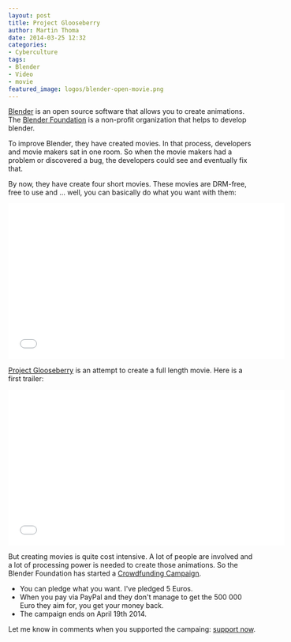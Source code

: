 ```yaml
---
layout: post
title: Project Glooseberry
author: Martin Thoma
date: 2014-03-25 12:32
categories:
- Cyberculture
tags:
- Blender
- Video
- movie
featured_image: logos/blender-open-movie.png
---
```


[Blender](https://en.wikipedia.org/wiki/Blender_(software)) is an open source software that allows you to create animations.
The [Blender Foundation](https://en.wikipedia.org/wiki/Blender_Foundation)
is a non-profit organization that helps to develop blender.

To improve Blender, they have created movies. In that process, developers and
movie makers sat in one room. So when the movie makers had a problem or discovered
a bug, the developers could see and eventually fix that.

By now, they have create four short movies. These movies are DRM-free, free to
use and ... well, you can basically do what you want with them:

<iframe width="560" height="315" src="//www.youtube.com/embed/YE7VzlLtp-4?list=PL6B3937A5D230E335" frameborder="0" allowfullscreen></iframe>

[Project Glooseberry](http://gooseberry.blender.org/) is an attempt to create a
full length movie. Here is a first trailer:

<iframe width="560" height="315" src="//www.youtube.com/embed/XfezG5M2ICg" frameborder="0" allowfullscreen></iframe>

But creating movies is quite cost intensive. A lot of people are involved and a
lot of processing power is needed to create those animations. So the Blender
Foundation has started a [Crowdfunding Campaign](https://cloud.blender.org/gooseberry/pledge).

* You can pledge what you want. I've pledged 5 Euros.
* When you pay via PayPal and they don't manage to get the 500 000 Euro they aim for,
  you get your money back.
* The campaign ends on April 19th 2014.

Let me know in comments when you supported the campaing: [support now](https://cloud.blender.org/gooseberry/pledge).